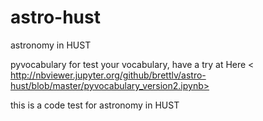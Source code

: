 # astro-hust

astronomy in HUST

pyvocabulary for test your vocabulary,
have a try at Here < http://nbviewer.jupyter.org/github/brettlv/astro-hust/blob/master/pyvocabulary_version2.ipynb>


this is a code test for astronomy in HUST 
